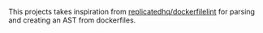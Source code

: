 This projects takes inspiration from [replicatedhq/dockerfilelint](https://github.com/replicatedhq/dockerfilelint) for parsing and creating an AST from dockerfiles.
